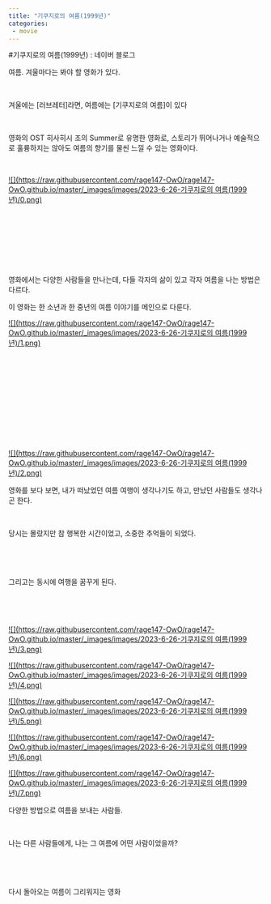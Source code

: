 ```yaml
---
title: "기쿠지로의 여름(1999년)"
categories:
 - movie
---
```

#기쿠지로의 여름(1999년) : 네이버 블로그








여름. 겨울마다는 봐야 할 영화가 있다.

​

겨울에는 [러브레터]라면, 여름에는 [기쿠지로의 여름]이 있다

​

영화의 OST 히사히시 조의 Summer로 유명한 영화로, 스토리가 뛰어나거나 예술적으로 훌륭하지는 않아도 여름의 향기를 물씬 느낄 수 있는 영화이다.

​





 



[![](https://raw.githubusercontent.com/rage147-OwO/rage147-OwO.github.io/master/_images/images/2023-6-26-기쿠지로의 여름(1999년)/0.png)](#)








​

​

​

​

영화에서는 다양한 사람들을 만나는데, 다들 각자의 삶이 있고 각자 여름을 나는 방법은 다르다.

이 영화는 한 소년과 한 중년의 여름 이야기를 메인으로 다룬다.





 



[![](https://raw.githubusercontent.com/rage147-OwO/rage147-OwO.github.io/master/_images/images/2023-6-26-기쿠지로의 여름(1999년)/1.png)](#)








​

​

​

​

​

​





 



[![](https://raw.githubusercontent.com/rage147-OwO/rage147-OwO.github.io/master/_images/images/2023-6-26-기쿠지로의 여름(1999년)/2.png)](#)








영화를 보다 보면, 내가 떠났었던 여름 여행이 생각나기도 하고, 만났던 사람들도 생각나곤 한다.

​

당시는 몰랐지만 참 행복한 시간이었고, 소중한 추억들이 되었다.

​

​

그리고는 동시에 여행을 꿈꾸게 된다.

​

​





 



[![](https://raw.githubusercontent.com/rage147-OwO/rage147-OwO.github.io/master/_images/images/2023-6-26-기쿠지로의 여름(1999년)/3.png)](#)









[![](https://raw.githubusercontent.com/rage147-OwO/rage147-OwO.github.io/master/_images/images/2023-6-26-기쿠지로의 여름(1999년)/4.png)](#)


[![](https://raw.githubusercontent.com/rage147-OwO/rage147-OwO.github.io/master/_images/images/2023-6-26-기쿠지로의 여름(1999년)/5.png)](#)




 




[![](https://raw.githubusercontent.com/rage147-OwO/rage147-OwO.github.io/master/_images/images/2023-6-26-기쿠지로의 여름(1999년)/6.png)](#)


[![](https://raw.githubusercontent.com/rage147-OwO/rage147-OwO.github.io/master/_images/images/2023-6-26-기쿠지로의 여름(1999년)/7.png)](#)




 



다양한 방법으로 여름을 보내는 사람들.

​

나는 다른 사람들에게, 나는 그 여름에 어떤 사람이었을까?

​

​

다시 돌아오는 여름이 그리워지는 영화

​

​

​

​





 

